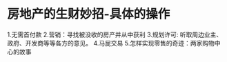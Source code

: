 # 房地产的生财妙招-具体的操作
1.无需首付款
2.营销：寻找被没收的房产并从中获利
3.规划许可: 听取周边业主、政府、开发商等等各方的意见。
4.马屁交易
5.怎样实现零售的奇迹：两家购物中心的故事